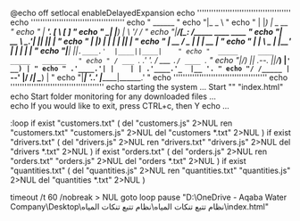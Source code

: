 @echo off
setlocal enableDelayedExpansion
echo '''''''''''''''''''''''''''''''''''''''' 
echo '''''''''''''''''''''''''''''''''''''''' 
echo " ______                               "
echo "|_   _ \                              "
echo "  | |_) |  _   __                     "
echo "  |  __'. [ \ [  ]                    "
echo " _| |__) | \ '/ /                     "
echo "|_______/[\_:  /_____  ____  ____     "
echo "|_   __ \ \__.'|_   _||_   ||   _|    "
echo "  | |__) |       | |    | |__| |      "
echo "  |  __ /    _   | |    |  __  |      "
echo " _| |  \ \_ | |__' |   _| |  | |_     "
echo "|____| |___|`.____.'  |____||____|    "
echo "  _____     ____     _____   ______   "
echo " / ___ `. .'    '.  / ___ `./ ____ `. "
echo "|_/___) ||  .--.  ||_/___) |`'  __) | "
echo " .'____.'| |    | | .'____.'_  |__ '. "
echo "/ /_____ |  `--'  |/ /_____| \____) | "
echo "|_______| '.____.' |_______|\______.' "
echo '''''''''''''''''''''''''''''''''''''''' 
echo ''''''''''''''''''''''''''''''''''''''''
echo starting the system ...
Start "" "index.html"
echo Start folder monitoring for any downloaded files ...  
echo If you would like to exit, press CTRL+c, then Y
echo ...

:loop
if exist "customers.txt" (
    del "customers.js" 2>NUL 
    ren "customers.txt"  "customers.js" 2>NUL
    del "customers *.txt" 2>NUL 
)
if exist "drivers.txt" (
    del "drivers.js" 2>NUL 
    ren "drivers.txt"  "drivers.js" 2>NUL
    del "drivers *.txt" 2>NUL 
)
if exist "orders.txt" (
    del "orders.js" 2>NUL 
    ren "orders.txt"  "orders.js" 2>NUL
    del "orders *.txt" 2>NUL 
)
if exist "quantities.txt" (
    del "quantities.js" 2>NUL 
    ren "quantities.txt"  "quantities.js" 2>NUL
    del "quantities *.txt" 2>NUL 
)

timeout /t 60 /nobreak > NUL
goto loop
pause
"D:\OneDrive - Aqaba Water Company\Desktop\نظام تتبع تنكات المياه\نظام تتبع تنكات المياه\index.html"
